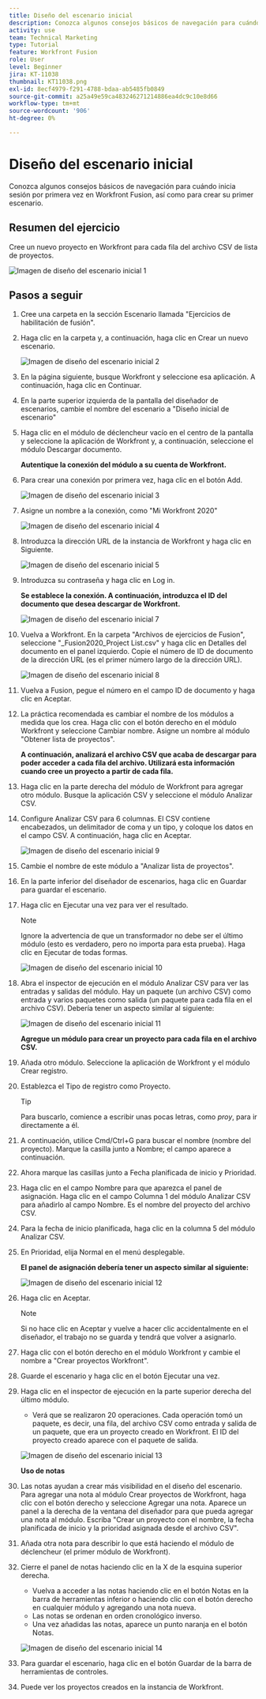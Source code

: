 ```yaml
---
title: Diseño del escenario inicial
description: Conozca algunos consejos básicos de navegación para cuándo inicia sesión por primera vez en Workfront Fusion, así como para crear su primer escenario.
activity: use
team: Technical Marketing
type: Tutorial
feature: Workfront Fusion
role: User
level: Beginner
jira: KT-11038
thumbnail: KT11038.png
exl-id: 8ecf4979-f291-4788-bdaa-ab5485fb0849
source-git-commit: a25a49e59ca483246271214886ea4dc9c10e8d66
workflow-type: tm+mt
source-wordcount: '906'
ht-degree: 0%

---
```


# Diseño del escenario inicial

Conozca algunos consejos básicos de navegación para cuándo inicia sesión por primera vez en Workfront Fusion, así como para crear su primer escenario.

## Resumen del ejercicio

Cree un nuevo proyecto en Workfront para cada fila del archivo CSV de lista de proyectos.

![Imagen de diseño del escenario inicial 1](../12-exercises/assets/initial-scenario-design-1.png)

## Pasos a seguir

1. Cree una carpeta en la sección Escenario llamada &quot;Ejercicios de habilitación de fusión&quot;.
1. Haga clic en la carpeta y, a continuación, haga clic en Crear un nuevo escenario.

   ![Imagen de diseño del escenario inicial 2](../12-exercises/assets/initial-scenario-design-2.png)

1. En la página siguiente, busque Workfront y seleccione esa aplicación. A continuación, haga clic en Continuar.
1. En la parte superior izquierda de la pantalla del diseñador de escenarios, cambie el nombre del escenario a &quot;Diseño inicial de escenario&quot;
1. Haga clic en el módulo de déclencheur vacío en el centro de la pantalla y seleccione la aplicación de Workfront y, a continuación, seleccione el módulo Descargar documento.

   **Autentique la conexión del módulo a su cuenta de Workfront.**

1. Para crear una conexión por primera vez, haga clic en el botón Add.

   ![Imagen de diseño del escenario inicial 3](../12-exercises/assets/initial-scenario-design-3.png)

1. Asigne un nombre a la conexión, como &quot;Mi Workfront 2020&quot;

   ![Imagen de diseño del escenario inicial 4](../12-exercises/assets/initial-scenario-design-4.png)

1. Introduzca la dirección URL de la instancia de Workfront y haga clic en Siguiente.

   ![Imagen de diseño del escenario inicial 5](../12-exercises/assets/initial-scenario-design-5.png)

1. Introduzca su contraseña y haga clic en Log in.

   **Se establece la conexión. A continuación, introduzca el ID del documento que desea descargar de Workfront.**

   ![Imagen de diseño del escenario inicial 7](../12-exercises/assets/initial-scenario-design-7.png)

1. Vuelva a Workfront. En la carpeta &quot;Archivos de ejercicios de Fusion&quot;, seleccione &quot;_Fusion2020_Project List.csv&quot; y haga clic en Detalles del documento en el panel izquierdo. Copie el número de ID de documento de la dirección URL (es el primer número largo de la dirección URL).

   ![Imagen de diseño del escenario inicial 8](../12-exercises/assets/initial-scenario-design-8.png)

1. Vuelva a Fusion, pegue el número en el campo ID de documento y haga clic en Aceptar.
1. La práctica recomendada es cambiar el nombre de los módulos a medida que los crea. Haga clic con el botón derecho en el módulo Workfront y seleccione Cambiar nombre. Asigne un nombre al módulo &quot;Obtener lista de proyectos&quot;.

   **A continuación, analizará el archivo CSV que acaba de descargar para poder acceder a cada fila del archivo. Utilizará esta información cuando cree un proyecto a partir de cada fila.**

1. Haga clic en la parte derecha del módulo de Workfront para agregar otro módulo. Busque la aplicación CSV y seleccione el módulo Analizar CSV.
1. Configure Analizar CSV para 6 columnas. El CSV contiene encabezados, un delimitador de coma y un tipo, y coloque los datos en el campo CSV. A continuación, haga clic en Aceptar.

   ![Imagen de diseño del escenario inicial 9](../12-exercises/assets/initial-scenario-design-9.png)

1. Cambie el nombre de este módulo a &quot;Analizar lista de proyectos&quot;.
1. En la parte inferior del diseñador de escenarios, haga clic en Guardar para guardar el escenario.
1. Haga clic en Ejecutar una vez para ver el resultado.

   >[!NOTE]
   >
   >Ignore la advertencia de que un transformador no debe ser el último módulo (esto es verdadero, pero no importa para esta prueba). Haga clic en Ejecutar de todas formas.

   ![Imagen de diseño del escenario inicial 10](../12-exercises/assets/initial-scenario-design-10.png)

1. Abra el inspector de ejecución en el módulo Analizar CSV para ver las entradas y salidas del módulo. Hay un paquete (un archivo CSV) como entrada y varios paquetes como salida (un paquete para cada fila en el archivo CSV). Debería tener un aspecto similar al siguiente:

   ![Imagen de diseño del escenario inicial 11](../12-exercises/assets/initial-scenario-design-11.png)

   **Agregue un módulo para crear un proyecto para cada fila en el archivo CSV.**

1. Añada otro módulo. Seleccione la aplicación de Workfront y el módulo Crear registro.
1. Establezca el Tipo de registro como Proyecto.

   >[!TIP]
   >
   >Para buscarlo, comience a escribir unas pocas letras, como *proy*, para ir directamente a él.

1. A continuación, utilice Cmd/Ctrl+G para buscar el nombre (nombre del proyecto). Marque la casilla junto a Nombre; el campo aparece a continuación.
1. Ahora marque las casillas junto a Fecha planificada de inicio y Prioridad.
1. Haga clic en el campo Nombre para que aparezca el panel de asignación. Haga clic en el campo Columna 1 del módulo Analizar CSV para añadirlo al campo Nombre. Es el nombre del proyecto del archivo CSV.
1. Para la fecha de inicio planificada, haga clic en la columna 5 del módulo Analizar CSV.
1. En Prioridad, elija Normal en el menú desplegable.

   **El panel de asignación debería tener un aspecto similar al siguiente:**

   ![Imagen de diseño del escenario inicial 12](../12-exercises/assets/initial-scenario-design-12.png)

1. Haga clic en Aceptar.

   >[!NOTE]
   >
   >Si no hace clic en Aceptar y vuelve a hacer clic accidentalmente en el diseñador, el trabajo no se guarda y tendrá que volver a asignarlo.

1. Haga clic con el botón derecho en el módulo Workfront y cambie el nombre a &quot;Crear proyectos Workfront&quot;.
1. Guarde el escenario y haga clic en el botón Ejecutar una vez.
1. Haga clic en el inspector de ejecución en la parte superior derecha del último módulo.

   + Verá que se realizaron 20 operaciones. Cada operación tomó un paquete, es decir, una fila, del archivo CSV como entrada y salida de un paquete, que era un proyecto creado en Workfront. El ID del proyecto creado aparece con el paquete de salida.

   ![Imagen de diseño del escenario inicial 13](../12-exercises/assets/initial-scenario-design-13.png)

   **Uso de notas**

1. Las notas ayudan a crear más visibilidad en el diseño del escenario. Para agregar una nota al módulo Crear proyectos de Workfront, haga clic con el botón derecho y seleccione Agregar una nota. Aparece un panel a la derecha de la ventana del diseñador para que pueda agregar una nota al módulo. Escriba &quot;Crear un proyecto con el nombre, la fecha planificada de inicio y la prioridad asignada desde el archivo CSV&quot;.
1. Añada otra nota para describir lo que está haciendo el módulo de déclencheur (el primer módulo de Workfront).
1. Cierre el panel de notas haciendo clic en la X de la esquina superior derecha.

   + Vuelva a acceder a las notas haciendo clic en el botón Notas en la barra de herramientas inferior o haciendo clic con el botón derecho en cualquier módulo y agregando una nota nueva.
   + Las notas se ordenan en orden cronológico inverso.
   + Una vez añadidas las notas, aparece un punto naranja en el botón Notas.

   ![Imagen de diseño del escenario inicial 14](../12-exercises/assets/initial-scenario-design-14.png)

1. Para guardar el escenario, haga clic en el botón Guardar de la barra de herramientas de controles.
1. Puede ver los proyectos creados en la instancia de Workfront.
